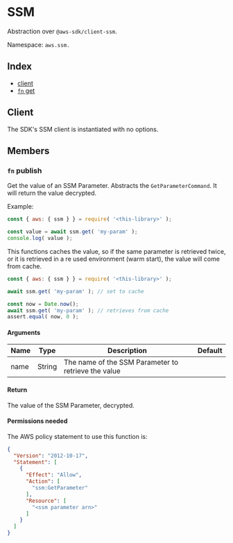 # SSM

Abstraction over `@aws-sdk/client-ssm`.

Namespace: `aws.ssm.`

## Index
- [client](#client)
- [`fn` get](#fn-get)

## Client

The SDK's SSM client is instantiated with no options.

## Members

### `fn` publish

Get the value of an SSM Parameter. Abstracts the `GetParameterCommand`. It will return the value decrypted.

Example:
```js
const { aws: { ssm } } = require( '<this-library>' );

const value = await ssm.get( 'my-param' );
console.log( value );
```

This functions caches the value, so if the same parameter is retrieved twice, or it is retrieved in a re used environment (warm start), the value will come from cache.

```js
const { aws: { ssm } } = require( '<this-library>' );

await ssm.get( 'my-param' ); // set to cache

const now = Date.now();
await ssm.get( 'my-param' ); // retrieves from cache
assert.equal( now, 0 );
```

#### Arguments

|Name|Type|Description|Default|
|---|---|---|---|
|name|String|The name of the SSM Parameter to retrieve the value||

#### Return

The value of the SSM Parameter, decrypted.

#### Permissions needed

The AWS policy statement to use this function is:

```json
{
  "Version": "2012-10-17",
  "Statement": [
    {
      "Effect": "Allow",
      "Action": [
        "ssm:GetParameter"
      ],
      "Resource": [
        "<ssm parameter arn>"
      ]
    }
  ]
}
```
